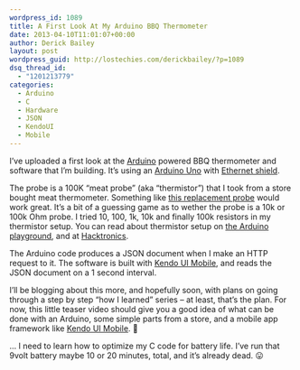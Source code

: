 ```yaml
---
wordpress_id: 1089
title: A First Look At My Arduino BBQ Thermometer
date: 2013-04-10T11:01:07+00:00
author: Derick Bailey
layout: post
wordpress_guid: http://lostechies.com/derickbailey/?p=1089
dsq_thread_id:
  - "1201213779"
categories:
  - Arduino
  - C
  - Hardware
  - JSON
  - KendoUI
  - Mobile
---
```

I&#8217;ve uploaded a first look at the [Arduino](http://arduino.cc/) powered BBQ thermometer and software that I&#8217;m building. It&#8217;s using an [Arduino Uno](http://www.amazon.com/gp/product/B006H06TVG/ref=as_li_ss_tl?ie=UTF8&camp=1789&creative=390957&creativeASIN=B006H06TVG&linkCode=as2&tag=avocadosoftwa-20) with [Ethernet shield](http://www.amazon.com/gp/product/B006UT97FE/ref=as_li_ss_tl?ie=UTF8&camp=1789&creative=390957&creativeASIN=B006UT97FE&linkCode=as2&tag=avocadosoftwa-20). 



The probe is a 100K &#8220;meat probe&#8221; (aka &#8220;thermistor&#8221;) that I took from a store bought meat thermometer. Something like [this replacement probe](http://www.amazon.com/gp/product/B0048GD8RY/ref=as_li_ss_tl?ie=UTF8&camp=1789&creative=390957&creativeASIN=B0048GD8RY&linkCode=as2&tag=avocadosoftwa-20) would work great. It&#8217;s a bit of a guessing game as to wether the probe is a 10k or 100k Ohm probe. I tried 10, 100, 1k, 10k and finally 100k resistors in my thermistor setup. You can read about thermistor setup on [the Arduino playground](http://playground.arduino.cc/ComponentLib/Thermistor), and at [Hacktronics](http://www.hacktronics.com/Tutorials/arduino-thermistor-tutorial.html).

The Arduino code produces a JSON document when I make an HTTP request to it. The software is built with [Kendo UI Mobile](http://www.kendoui.com/mobile), and reads the JSON document on a 1 second interval.

I&#8217;ll be blogging about this more, and hopefully soon, with plans on going through a step by step &#8220;how I learned&#8221; series &#8211; at least, that&#8217;s the plan. For now, this little teaser video should give you a good idea of what can be done with an Arduino, some simple parts from a store, and a mobile app framework like [Kendo UI Mobile](http://www.kendoui.com/mobile). 🙂

… I need to learn how to optimize my C code for battery life. I&#8217;ve run that 9volt battery maybe 10 or 20 minutes, total, and it&#8217;s already dead. 😛